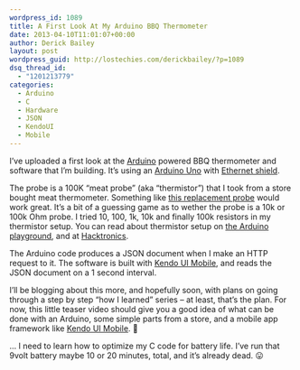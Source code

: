 ```yaml
---
wordpress_id: 1089
title: A First Look At My Arduino BBQ Thermometer
date: 2013-04-10T11:01:07+00:00
author: Derick Bailey
layout: post
wordpress_guid: http://lostechies.com/derickbailey/?p=1089
dsq_thread_id:
  - "1201213779"
categories:
  - Arduino
  - C
  - Hardware
  - JSON
  - KendoUI
  - Mobile
---
```

I&#8217;ve uploaded a first look at the [Arduino](http://arduino.cc/) powered BBQ thermometer and software that I&#8217;m building. It&#8217;s using an [Arduino Uno](http://www.amazon.com/gp/product/B006H06TVG/ref=as_li_ss_tl?ie=UTF8&camp=1789&creative=390957&creativeASIN=B006H06TVG&linkCode=as2&tag=avocadosoftwa-20) with [Ethernet shield](http://www.amazon.com/gp/product/B006UT97FE/ref=as_li_ss_tl?ie=UTF8&camp=1789&creative=390957&creativeASIN=B006UT97FE&linkCode=as2&tag=avocadosoftwa-20). 



The probe is a 100K &#8220;meat probe&#8221; (aka &#8220;thermistor&#8221;) that I took from a store bought meat thermometer. Something like [this replacement probe](http://www.amazon.com/gp/product/B0048GD8RY/ref=as_li_ss_tl?ie=UTF8&camp=1789&creative=390957&creativeASIN=B0048GD8RY&linkCode=as2&tag=avocadosoftwa-20) would work great. It&#8217;s a bit of a guessing game as to wether the probe is a 10k or 100k Ohm probe. I tried 10, 100, 1k, 10k and finally 100k resistors in my thermistor setup. You can read about thermistor setup on [the Arduino playground](http://playground.arduino.cc/ComponentLib/Thermistor), and at [Hacktronics](http://www.hacktronics.com/Tutorials/arduino-thermistor-tutorial.html).

The Arduino code produces a JSON document when I make an HTTP request to it. The software is built with [Kendo UI Mobile](http://www.kendoui.com/mobile), and reads the JSON document on a 1 second interval.

I&#8217;ll be blogging about this more, and hopefully soon, with plans on going through a step by step &#8220;how I learned&#8221; series &#8211; at least, that&#8217;s the plan. For now, this little teaser video should give you a good idea of what can be done with an Arduino, some simple parts from a store, and a mobile app framework like [Kendo UI Mobile](http://www.kendoui.com/mobile). 🙂

… I need to learn how to optimize my C code for battery life. I&#8217;ve run that 9volt battery maybe 10 or 20 minutes, total, and it&#8217;s already dead. 😛